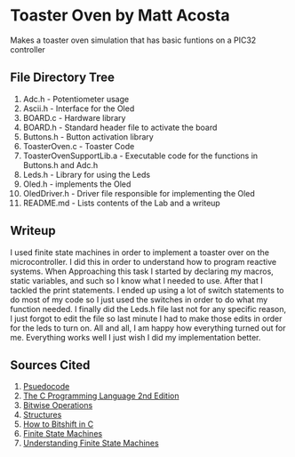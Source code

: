 # Toaster Oven by Matt Acosta
Makes a toaster oven simulation that has basic funtions on a PIC32 controller

## File Directory Tree

1. Adc.h - Potentiometer usage
2. Ascii.h - Interface for the Oled
3. BOARD.c - Hardware library
4. BOARD.h - Standard header file to activate the board
5. Buttons.h - Button activation library
6. ToasterOven.c - Toaster Code
7. ToasterOvenSupportLib.a - Executable code for the
functions in Buttons.h and Adc.h
8. Leds.h - Library for using the Leds
9. Oled.h - implements the Oled
10. OledDriver.h - Driver file responsible for implementing the Oled
11. README.md - Lists contents of the Lab and a writeup

## Writeup

I used finite state machines in order to implement a toaster over on the microcontroller. I did this in order to understand how to program reactive systems. When Approaching this task I started by declaring my macros, static variables, and such so I know what I needed to use. After that I tackled the print statements. I ended up using a lot of switch statements to do most of my code so I just used the switches in order to do what my function needed. I finally did the Leds.h file last not for any specific reason, I just forgot to edit the file so last minute I had to make those edits in order for the leds to turn on. All and all, I am happy how everything turned out for me. Everything works well I just wish I did my implementation better.

## Sources Cited

1. [Psuedocode](https://canvas.ucsc.edu/courses/49742/assignments/309343)
2. [The C Programming Language 2nd Edition](https://canvas.ucsc.edu/courses/49742/files/folder/Handouts?preview=4895560)
3. [Bitwise Operations](https://www.geeksforgeeks.org/bitwise-operators-in-c-cpp/)
4. [Structures](https://www.programiz.com/c-programming/c-structures)
5. [How to Bitshift in C](https://www.delftstack.com/howto/c/arithmetic-shift-in-c/)
6. [Finite State Machines](https://web.mit.edu/6.111/www/f2017/handouts/L06.pdf)
7. [Understanding Finite State Machines](https://www.freecodecamp.org/news/state-machines-basics-of-computer-science-d42855debc66/)
